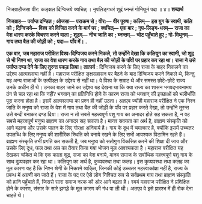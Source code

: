  

निजग्राहौजसा वीर: कङ्क्षल दिग्विजये क्वचित् । नृपलिङ्गधरं शूद्रं घ्नन्तं गोमिथुनं पदा ॥ ४॥ **शब्दार्थ** 

**निजग्राह—** **पर्याप्त दण्डित** **; ओजसा—** **पराक्रम से** **; वीर:—** **वीर पुरुष** **; कलिम्—** **इस युग के स्वामी, कलि को** **; दिग्विजये—** **विश्व** **को विजित करने के मार्ग पर** **; क्वचित्—** **एक बार** **; नृप-लिङ्ग-धरम्—** **राजा का वेश धारण करके विचरण करने वाला** **;** **शूद्रम्—** **नीच जाति का** **; घ्नन्तम्—** **चोट पहुँचाते हुए** **; गो-मिथुनम्—** **गाय तथा बैल की जोड़ी को** **; पदा—** **पाँव में।** **.** 

**एक बार, जब महाराज परीक्षित विश्व-दिग्विजय करने निकले, तो उन्होंने देखा कि** **कलियुग का स्वामी, जो शूद्र से भी निश्न था, राजा का वेश धारण करके गाय तथा बैल की** **जोड़ी के पाँवों पर प्रहार कर रहा था। राजा ने उसे पर्याप्त दण्ड देने के लिए तुरन्त पकड़ लिया।** **तात्पर्य** : दिग्विजय करने के लिए राजा के बाहर निकलने का उद्देश्य आत्मश्लाघा नहीं है। महाराज परीक्षित ङ्क्षसहासन पर बैठने के बाद दिग्विजय करने निकले थे, किन्तु यह अन्य राजाओं के उत्पीडऩ के उद्देश्य से नहीं था। वे विश्व के सम्राट थे और समस्त छोटे-छोटे राज्य उनके अधीन ही थे। उनका बाहर जाने का उद्देश्य यह देखना था कि क्या राज्य का शासन भगवद्भावनामय ठंग से चल रहा था कि नहीं? भगवान् का प्रतिनिधि होने के कारण राजा को भगवान् की इच्छाओं को भलीभाँति पूरा करना होता है। इसमें आत्मश्लाघा का प्रश्न ही नहीं उठता। अतएव ज्योंही महाराज परीक्षित ने एक निश्न जाति के मनुष्य को राजा के वेश में गाय तथा बैल की जोड़ी के पाँव पर प्रहार करते देखा, तो उन्होंने तुरन्त उसे बन्दी बनाकर दण्ड दिया। राजा न तो सबसे महत्त्वपूर्ण पशु गाय का अनादर होते सह सकता है, न वह सबसे महत्त्वपूर्ण मनुष्य ब्राह्मण का अनादर सह सकता है। मानव सवयता का अर्थ है, ब्राह्मण संस्कृति को आगे बढ़ाना और उसके पालन के लिए गोरक्षा अनिवार्य है। गाय के दूध में चमत्कार है, क्योंकि इसमें उच्चतर उपलब्धि के लिए मनुष्य की शारीरिक स्थिति को बनाये रखने के लिए सभी आवश्यक विटामिन रहते हैं। ब्राह्मण संस्कृति तभी प्रगति कर सकती है, जब मनुष्य को सतोगुण विकसित करने की शिक्षा दी जाय और उसके लिए दूध, फल तथा अन्न का तैयार किया गया भोजन मूल आवश्यकता है। महाराज परीक्षित यह देखकर चकित थे कि एक काला शूद्र, राजा का वेश बनाये, मानव समाज के सर्वाधिक महत्त्वपूर्ण पशु गाय के साथ दुव्र्यवहार कर रहा था। कलियुग का अर्थ है, कुव्यवस्था तथा कलह। इस कुव्यवस्था तथा कलह का मूल कारण यह है कि निश्न श्रेणी के निकश्मे व्यकि्त, जिनकी कोई उच्चतर महत्त्वाकांक्षा नहीं है, राज्य के प्रबन्ध में अग्रणी बन जाते हैं। राजा के पद पर ऐसे लोग निश्चित रूप से सर्वप्रथम गाय तथा ब्राह्मण संस्कृति को हानि पहुँचाते हैं, जिससे सारा समाज नरक की ओर आगे बढ़ता है। स्वयं महाराज परीक्षित ने प्रशिक्षित होने के कारण, संसार के सारे झगड़े के मूल कारण की गंध पा ली थी। अतएव वे इसे प्रारश्भ में ही रोक देना चाहते थे। 